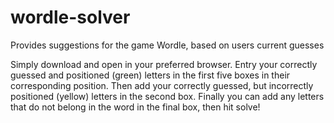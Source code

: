 # wordle-solver
Provides suggestions for the game Wordle, based on users current guesses

Simply download and open in your preferred browser. Entry your correctly guessed and positioned (green) letters in the first five boxes in their corresponding position. Then add your correctly guessed, but incorrectly positioned (yellow) letters in the second box. Finally you can add any letters that do not belong in the word in the final box, then hit solve!
